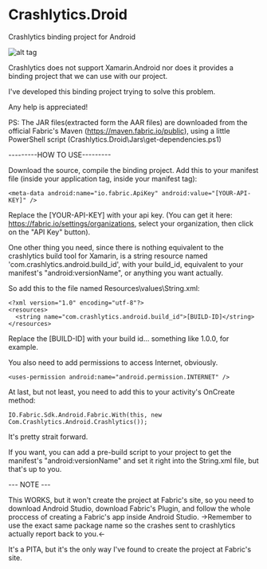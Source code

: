 # Crashlytics.Droid

Crashlytics binding project for Android

![alt tag](https://chohfi.visualstudio.com/DefaultCollection/_apis/public/build/definitions/642271bf-04a0-4044-8524-834575f246e0/4/badge)

Crashlytics does not support Xamarin.Android nor does it provides a binding project that we can use with our project.

I've developed this binding project trying to solve this problem.

Any help is appreciated!

PS:
The JAR files(extracted form the AAR files) are downloaded from the official Fabric's Maven (https://maven.fabric.io/public), using a little PowerShell script (Crashlytics.Droid\Jars\get-dependencies.ps1)

---------HOW TO USE---------

Download the source, compile the binding project.
Add this to your manifest file (inside your application tag, inside your manifest tag):

	<meta-data android:name="io.fabric.ApiKey" android:value="[YOUR-API-KEY]" />


Replace the [YOUR-API-KEY] with your api key. (You can get it here: https://fabric.io/settings/organizations, select your organization, then click on the "API Key" button).

One other thing you need, since there is nothing equivalent to the crashlytics build tool for Xamarin, is a string resource named 'com.crashlytics.android.build_id', with your build_id, equivalent to your manifest's "android:versionName", or anything you want actually.

So add this to the file named Resources\values\String.xml:

	<?xml version="1.0" encoding="utf-8"?>
	<resources>
	  <string name="com.crashlytics.android.build_id">[BUILD-ID]</string>
	</resources>


Replace the [BUILD-ID] with your build id... something like 1.0.0, for example.

You also need to add permissions to access Internet, obviously.

	<uses-permission android:name="android.permission.INTERNET" />


At last, but not least, you need to add this to your activity's OnCreate method:

	IO.Fabric.Sdk.Android.Fabric.With(this, new Com.Crashlytics.Android.Crashlytics());


It's pretty strait forward.

If you want, you can add a pre-build script to your project to get the manifest's "android:versionName" and set it right into the String.xml file, but that's up to you.

--- NOTE ---

This WORKS, but it won't create the project at Fabric's site, so you need to download Android Studio, download Fabric's Plugin, and follow the whole proccess of creating a Fabric's app inside Android Studio. ->Remember to use the exact same package name so the crashes sent to crashlytics actually report back to you.<-

It's a PITA, but it's the only way I've found to create the project at Fabric's site.
